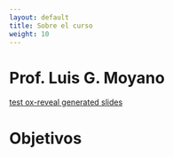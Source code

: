 ```yaml
---
layout: default
title: Sobre el curso
weight: 10
---
```



# Prof. Luis G. Moyano

[test ox-reveal generated slides](./2015-01-06-dummy-post-2.html)


# Objetivos

